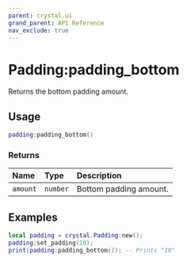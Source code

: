 ```yaml
---
parent: crystal.ui
grand_parent: API Reference
nav_exclude: true
---
```


# Padding:padding_bottom

Returns the bottom padding amount.

## Usage

```lua
padding:padding_bottom()
```

### Returns

| Name     | Type     | Description            |
| :------- | :------- | :--------------------- |
| `amount` | `number` | Bottom padding amount. |

## Examples

```lua
local padding = crystal.Padding:new();
padding:set_padding(10);
print(padding:padding_bottom()); -- Prints "10"
```
